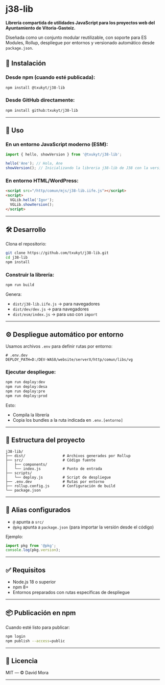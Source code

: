 # j38-lib

**Librería compartida de utilidades JavaScript para los proyectos web del Ayuntamiento de Vitoria-Gasteiz.**

Diseñada como un conjunto modular reutilizable, con soporte para ES Modules, Rollup, despliegue por entornos y versionado automático desde `package.json`.

## 🚀 Instalación

### Desde npm (cuando esté publicada):

```bash
npm install @txukyt/j38-lib
```

### Desde GitHub directamente:

```bash
npm install github:txukyt/j38-lib
```

---

## 🧩 Uso

### En un entorno JavaScript moderno (ESM):

```js
import { hello, showVersion } from '@txukyt/j38-lib';

hello('Ane'); // Hola, Ane
showVersion(); // Inicializando la libreria j38-lib de J38 con la versión: ${version}
```

### En entorno HTML/WordPress:

```html
<script src="/http/comun/mjs/j38-lib.iife.js"></script>
<script>
  VGLib.hello('Igor');
  VGLib.showVersion();
</script>
```

---

## 🛠️ Desarrollo

Clona el repositorio:

```bash
git clone https://github.com/txukyt/j38-lib.git
cd j38-lib
npm install
```

### Construir la librería:

```bash
npm run build
```

Genera:

* `dist/j38-lib.iife.js` → para navegadores
* `dist/dev/dev.js`  → para navegadores
* `dist/esm/index.js`  → para uso con `import`

---

## ⚙️ Despliegue automático por entorno

Usamos archivos `.env` para definir rutas por entorno:

```
# .env.dev
DEPLOY_PATH=D:/DEV-WAS8/website/serverX/http/comun/libs/vg
```

### Ejecutar despliegue:

```bash
npm run deploy:dev
npm run deploy:desa
npm run deploy:pre
npm run deploy:prod
```

Esto:

* Compila la librería
* Copia los bundles a la ruta indicada en `.env.[entorno]`

---

## 📁 Estructura del proyecto

```
j38-lib/
├── dist/                 # Archivos generados por Rollup
├── src/                  # Código fuente
│   ├── components/
│   └── index.js          # Punto de entrada
├── scripts/
│   └── deploy.js         # Script de despliegue
├── .env.dev              # Rutas por entorno
├── rollup.config.js      # Configuración de build
└── package.json
```

---

## 🔧 Alias configurados

* `@` apunta a `src/`
* `@pkg` apunta a `package.json` (para importar la versión desde el código)

Ejemplo:

```js
import pkg from '@pkg';
console.log(pkg.version);
```

---

## ✅ Requisitos

* Node.js 18 o superior
* npm 8+
* Entornos preparados con rutas específicas de despliegue

---

## 📦 Publicación en npm

Cuando esté listo para publicar:

```bash
npm login
npm publish --access=public
```

---

## 📄 Licencia

MIT — © David Mora

---
